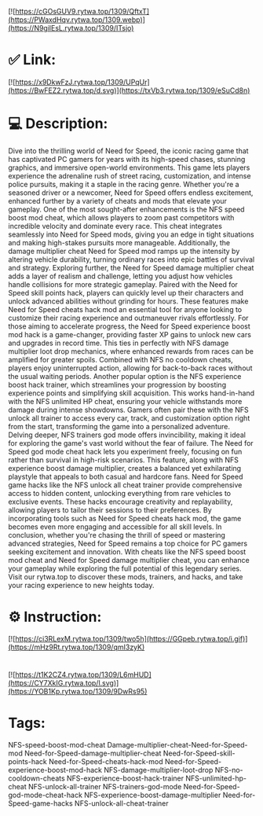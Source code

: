 [![https://cGOsGUV9.rytwa.top/1309/QftxT](https://PWaxdHqv.rytwa.top/1309.webp)](https://N9gilEsL.rytwa.top/1309/ITsjo)
# ✅ Link:
[![https://x9DkwFzJ.rytwa.top/1309/UPqUr](https://BwFEZ2.rytwa.top/d.svg)](https://txVb3.rytwa.top/1309/eSuCd8n)
# 💻 Description:
Dive into the thrilling world of Need for Speed, the iconic racing game that has captivated PC gamers for years with its high-speed chases, stunning graphics, and immersive open-world environments. This game lets players experience the adrenaline rush of street racing, customization, and intense police pursuits, making it a staple in the racing genre. Whether you're a seasoned driver or a newcomer, Need for Speed offers endless excitement, enhanced further by a variety of cheats and mods that elevate your gameplay.
One of the most sought-after enhancements is the NFS speed boost mod cheat, which allows players to zoom past competitors with incredible velocity and dominate every race. This cheat integrates seamlessly into Need for Speed mods, giving you an edge in tight situations and making high-stakes pursuits more manageable. Additionally, the damage multiplier cheat Need for Speed mod ramps up the intensity by altering vehicle durability, turning ordinary races into epic battles of survival and strategy.
Exploring further, the Need for Speed damage multiplier cheat adds a layer of realism and challenge, letting you adjust how vehicles handle collisions for more strategic gameplay. Paired with the Need for Speed skill points hack, players can quickly level up their characters and unlock advanced abilities without grinding for hours. These features make Need for Speed cheats hack mod an essential tool for anyone looking to customize their racing experience and outmaneuver rivals effortlessly.
For those aiming to accelerate progress, the Need for Speed experience boost mod hack is a game-changer, providing faster XP gains to unlock new cars and upgrades in record time. This ties in perfectly with NFS damage multiplier loot drop mechanics, where enhanced rewards from races can be amplified for greater spoils. Combined with NFS no cooldown cheats, players enjoy uninterrupted action, allowing for back-to-back races without the usual waiting periods.
Another popular option is the NFS experience boost hack trainer, which streamlines your progression by boosting experience points and simplifying skill acquisition. This works hand-in-hand with the NFS unlimited HP cheat, ensuring your vehicle withstands more damage during intense showdowns. Gamers often pair these with the NFS unlock all trainer to access every car, track, and customization option right from the start, transforming the game into a personalized adventure.
Delving deeper, NFS trainers god mode offers invincibility, making it ideal for exploring the game's vast world without the fear of failure. The Need for Speed god mode cheat hack lets you experiment freely, focusing on fun rather than survival in high-risk scenarios. This feature, along with NFS experience boost damage multiplier, creates a balanced yet exhilarating playstyle that appeals to both casual and hardcore fans.
Need for Speed game hacks like the NFS unlock all cheat trainer provide comprehensive access to hidden content, unlocking everything from rare vehicles to exclusive events. These hacks encourage creativity and replayability, allowing players to tailor their sessions to their preferences. By incorporating tools such as Need for Speed cheats hack mod, the game becomes even more engaging and accessible for all skill levels.
In conclusion, whether you're chasing the thrill of speed or mastering advanced strategies, Need for Speed remains a top choice for PC gamers seeking excitement and innovation. With cheats like the NFS speed boost mod cheat and Need for Speed damage multiplier cheat, you can enhance your gameplay while exploring the full potential of this legendary series. Visit our rytwa.top to discover these mods, trainers, and hacks, and take your racing experience to new heights today.

# ⚙️ Instruction:
[![https://ci3RLexM.rytwa.top/1309/two5h](https://GGpeb.rytwa.top/i.gif)](https://mHz9Rt.rytwa.top/1309/qmI3zyK)
#
[![https://t1K2CZ4.rytwa.top/1309/L6mHUD](https://CY7XkIG.rytwa.top/l.svg)](https://YOB1Kp.rytwa.top/1309/9DwRs95)
# Tags:
NFS-speed-boost-mod-cheat Damage-multiplier-cheat-Need-for-Speed-mod Need-for-Speed-damage-multiplier-cheat Need-for-Speed-skill-points-hack Need-for-Speed-cheats-hack-mod Need-for-Speed-experience-boost-mod-hack NFS-damage-multiplier-loot-drop NFS-no-cooldown-cheats NFS-experience-boost-hack-trainer NFS-unlimited-hp-cheat NFS-unlock-all-trainer NFS-trainers-god-mode Need-for-Speed-god-mode-cheat-hack NFS-experience-boost-damage-multiplier Need-for-Speed-game-hacks NFS-unlock-all-cheat-trainer






